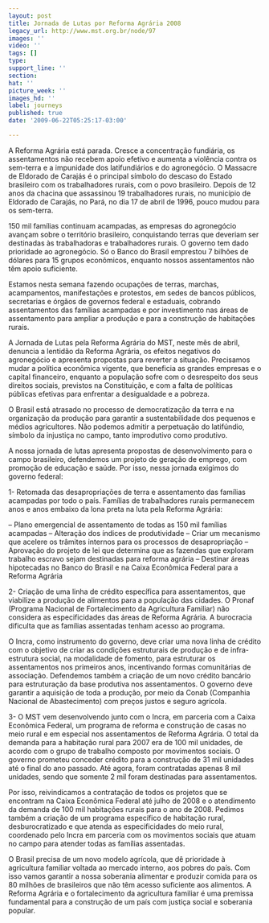 ```yaml
---
layout: post
title: Jornada de Lutas por Reforma Agrária 2008
legacy_url: http://www.mst.org.br/node/97
images: ''
video: ''
tags: []
type: 
support_line: ''
section: 
hat: ''
picture_week: ''
images_hd: ''
label: journeys
published: true
date: '2009-06-22T05:25:17-03:00'

---
```

A Reforma Agrária está parada. Cresce a concentração fundiária, os assentamentos não recebem apoio efetivo e aumenta a violência contra os sem-terra e a impunidade dos latifundiários e do agronegócio. O Massacre de Eldorado de Carajás é o principal símbolo do descaso do Estado brasileiro com os trabalhadores rurais, com o povo brasileiro. Depois de 12 anos da chacina que assassinou 19 trabalhadores rurais, no município de Eldorado de Carajás, no Pará, no dia 17 de abril de 1996, pouco mudou para os sem-terra.
 
150 mil famílias continuam acampadas, as empresas do agronegócio avançam sobre o território brasileiro, conquistando terras que deveriam ser destinadas às trabalhadoras e trabalhadores rurais. O governo tem dado prioridade ao agronegócio. Só o Banco do Brasil emprestou 7 bilhões de dólares para 15 grupos econômicos, enquanto nossos assentamentos não têm apoio suficiente.
 
Estamos nesta semana fazendo ocupações de terras, marchas, acampamentos, manifestações e protestos, em sedes de bancos públicos, secretarias e órgãos de governos federal e estaduais, cobrando assentamentos das famílias acampadas e por investimento nas áreas de assentamento para ampliar a produção e para a construção de habitações rurais.
 
A Jornada de Lutas pela Reforma Agrária do MST, neste mês de abril, denuncia a lentidão da Reforma Agrária, os efeitos negativos do agronegócio e apresenta propostas para reverter a situação. Precisamos mudar a política econômica vigente, que beneficia as grandes empresas e o capital financeiro, enquanto a população sofre com o desrespeito dos seus direitos sociais, previstos na Constituição, e com a falta de políticas públicas efetivas para enfrentar a desigualdade e a pobreza.
  
O Brasil está atrasado no processo de democratização da terra e na organização da produção para garantir a sustentabilidade dos pequenos e médios agricultores. Não podemos admitir a perpetuação do latifúndio, símbolo da injustiça no campo, tanto improdutivo como produtivo.
 
A nossa jornada de lutas apresenta propostas de desenvolvimento para o campo brasileiro, defendemos um projeto de geração de emprego, com promoção de educação e saúde. Por isso, nessa jornada exigimos do governo federal:
 
1- Retomada das desapropriações de terra e assentamento das famílias acampadas por todo o país. Famílias de trabalhadores rurais permanecem anos e anos embaixo da lona preta na luta pela Reforma Agrária:
 
– Plano emergencial de assentamento de todas as 150 mil famílias acampadas
– Alteração dos índices de produtividade
– Criar um mecanismo que acelere os trâmites internos para os processos de desapropriação
– Aprovação do projeto de lei que determina que as fazendas que exploram trabalho escravo sejam destinadas para reforma agrária
– Destinar áreas hipotecadas no Banco do Brasil e na Caixa Econômica Federal para a Reforma Agrária

 
2- Criação de uma linha de crédito específica para assentamentos, que viabilize a produção de alimentos para a população das cidades. O Pronaf (Programa Nacional de Fortalecimento da Agricultura Familiar) não considera as especificidades das áreas de Reforma Agrária. A burocracia dificulta que as famílias assentadas tenham acesso ao programa.
 
O Incra, como instrumento do governo, deve criar uma nova linha de crédito com o objetivo de criar as condições estruturais de produção e de infra-estrutura social, na modalidade de fomento, para estruturar os assentamentos nos primeiros anos, incentivando formas comunitárias de associação. Defendemos também a criação de um novo crédito bancário para estruturação da base produtiva nos assentamentos. O governo deve garantir a aquisição de toda a produção, por meio da Conab (Companhia Nacional de Abastecimento) com preços justos e seguro agrícola.
 
3- O MST vem desenvolvendo junto com o Incra, em parceria com a Caixa Econômica Federal, um programa de reforma e construção de casas no meio rural e em especial nos assentamentos de Reforma Agrária. O total da demanda para a habitação rural para 2007 era de 100 mil unidades, de acordo com o grupo de trabalho composto por movimentos sociais. O governo prometeu conceder crédito para a construção de 31 mil unidades até o final do ano passado. Até agora, foram contratadas apenas 8 mil unidades, sendo que somente 2 mil foram destinadas para assentamentos.
 
Por isso, reivindicamos a contratação de todos os projetos que se encontram na Caixa Econômica Federal até julho de 2008 e o atendimento da demanda de 100 mil habitações rurais para o ano de 2008. Pedimos também a criação de um programa específico de habitação rural, desburocratizado e que atenda as especificidades do meio rural, coordenado pelo Incra em parceria com os movimentos sociais que atuam no campo para atender todas as famílias assentadas.
 
O Brasil precisa de um novo modelo agrícola, que dê prioridade à agricultura familiar voltada ao mercado interno, aos pobres do país. Com isso vamos garantir a nossa soberania alimentar e produzir comida para os 80 milhões de brasileiros que não têm acesso suficiente aos alimentos. A Reforma Agrária e o fortalecimento da agricultura familiar é uma premissa fundamental para a construção de um país com justiça social e soberania popular.

